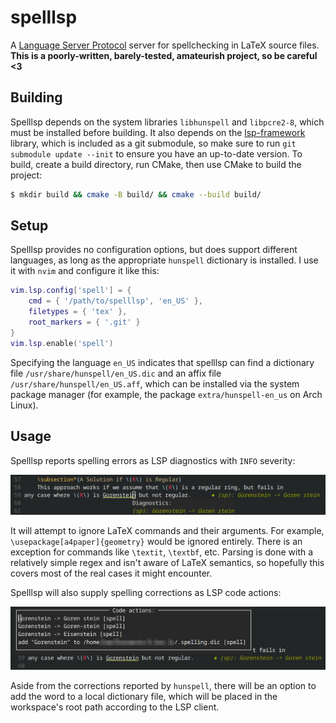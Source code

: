 # spelllsp

A [Language Server Protocol](https://microsoft.github.io/language-server-protocol/) server for spellchecking in LaTeX source files. **This is a poorly-written, barely-tested, amateurish project, so be careful <3**

## Building

Spelllsp depends on the system libraries `libhunspell` and `libpcre2-8`, which must be installed before building. It also depends on the [lsp-framework](https://github.com/leon-bckl/lsp-framework) library, which is included as a git submodule, so make sure to run `git submodule update --init` to ensure you have an up-to-date version. To build, create a build directory, run CMake, then use CMake to build the project:

```bash
$ mkdir build && cmake -B build/ && cmake --build build/
```

## Setup

Spelllsp provides no configuration options, but does support different languages, as long as the appropriate `hunspell` dictionary is installed. I use it with `nvim` and configure it like this:

```lua
vim.lsp.config['spell'] = {
    cmd = { '/path/to/spelllsp', 'en_US' },
    filetypes = { 'tex' },
    root_markers = { '.git' }
}
vim.lsp.enable('spell')
```

Specifying the language `en_US` indicates that spelllsp can find a dictionary file `/usr/share/hunspell/en_US.dic` and an affix file `/usr/share/hunspell/en_US.aff`, which can be installed via the system package manager (for example, the package `extra/hunspell-en_us` on Arch Linux). 

## Usage

Spelllsp reports spelling errors as LSP diagnostics with `INFO` severity:

![screenshot of spelling error diagnostic](./demo1.png)

It will attempt to ignore LaTeX commands and their arguments. For example, `\usepackage[a4paper]{geometry}` would be ignored entirely. There is an exception for commands like `\textit`, `\textbf`, etc. Parsing is done with a relatively simple regex and isn't aware of LaTeX semantics, so hopefully this covers most of the real cases it might encounter. 

Spelllsp will also supply spelling corrections as LSP code actions: 

![screenshot of spelling suggestion code actions](./demo2.png)

Aside from the corrections reported by `hunspell`, there will be an option to add the word to a local dictionary file, which will be placed in the workspace's root path according to the LSP client. 

